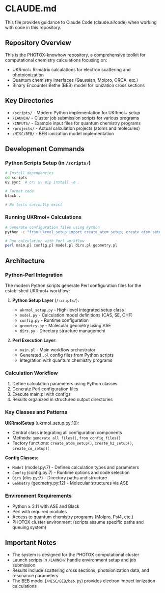 # CLAUDE.md

This file provides guidance to Claude Code (claude.ai/code) when working with code in this repository.

## Repository Overview

This is the PHOTOX-knowhow repository, a comprehensive toolkit for computational chemistry calculations focusing on:
- UKRmol+ R-matrix calculations for electron scattering and photoionization
- Quantum chemistry interfaces (Gaussian, Molpro, ORCA, etc.)
- Binary Encounter Bethe (BEB) model for ionization cross sections

## Key Directories

- `/scripts/` - Modern Python implementation for UKRmol+ setup
- `/LAUNCH/` - Cluster job submission scripts for various programs
- `/INPUTS/` - Example input files for quantum chemistry programs
- `/projects/` - Actual calculation projects (atoms and molecules)
- `/MISC/BEB/` - BEB ionization model implementation

## Development Commands

### Python Scripts Setup (in `/scripts/`)
```bash
# Install dependencies
cd scripts
uv sync  # or: uv pip install -e .

# Format code
black .

# No tests currently exist
```

### Running UKRmol+ Calculations
```bash
# Generate configuration files using Python
python -c "from ukrmol_setup import create_atom_setup; create_atom_setup('Ne', 'cc-pVDZ').generate_all_files('output_dir')"

# Run calculation with Perl workflow
perl main.pl config.pl model.pl dirs.pl geometry.pl
```

## Architecture

### Python-Perl Integration
The modern Python scripts generate Perl configuration files for the established UKRmol+ workflow:

1. **Python Setup Layer** (`/scripts/`):
   - `ukrmol_setup.py` - High-level integrated setup class
   - `model.py` - Calculation model definitions (CAS, SE, CHF)
   - `config.py` - Runtime configuration
   - `geometry.py` - Molecular geometry using ASE
   - `dirs.py` - Directory structure management

2. **Perl Execution Layer**:
   - `main.pl` - Main workflow orchestrator
   - Generated `.pl` config files from Python scripts
   - Integration with quantum chemistry programs

### Calculation Workflow
1. Define calculation parameters using Python classes
2. Generate Perl configuration files
3. Execute main.pl with configs
4. Results organized in structured output directories

### Key Classes and Patterns

**UKRmolSetup** (ukrmol_setup.py:10):
- Central class integrating all configuration components
- Methods: `generate_all_files()`, `from_config_files()`
- Factory functions: `create_atom_setup()`, `create_h2_setup()`, `create_co_setup()`

**Config Classes**:
- `Model` (model.py:7) - Defines calculation types and parameters
- `Config` (config.py:7) - Runtime options and code selection
- `Dirs` (dirs.py:7) - Directory paths and structure
- `Geometry` (geometry.py:12) - Molecular structures via ASE

### Environment Requirements
- Python ≥ 3.11 with ASE and Black
- Perl with required modules
- Access to quantum chemistry programs (Molpro, Psi4, etc.)
- PHOTOX cluster environment (scripts assume specific paths and queuing system)

## Important Notes

- The system is designed for the PHOTOX computational cluster
- Launch scripts in `/LAUNCH/` handle environment setup and job submission
- Results include scattering cross sections, photoionization data, and resonance parameters
- The BEB model (`/MISC/BEB/beb.py`) provides electron impact ionization calculations